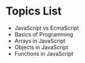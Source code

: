 # Topics List

 - JavaScript vs EcmaScript
 - Basics of Programming
 - Arrays in JavaScript
 - Objects in JavaScript
 - Functions in JavaScript
